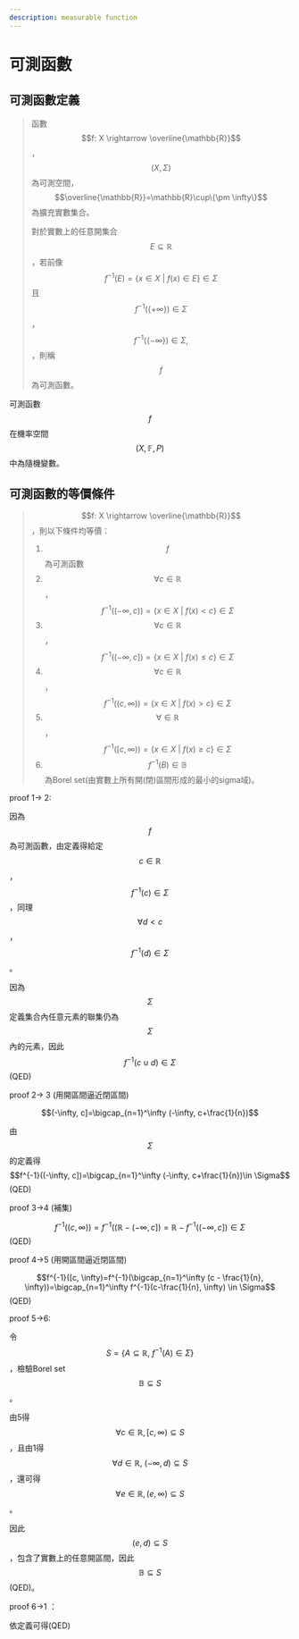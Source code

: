 ```yaml
---
description: measurable function
---
```


# 可測函數

## 可測函數定義

> 函數$$f: X \rightarrow \overline{\mathbb{R}}$$，$$(X, \Sigma)$$為可測空間，$$\overline{\mathbb{R}}=\mathbb{R}\cup\{\pm \infty\}$$為擴充實數集合。
>
> 對於實數上的任意開集合$$E\subseteq \mathbb{R}$$，若前像$$f^{-1}(E)=\{x \in X~|~f(x)\in E\} \in \Sigma$$且$$f^{-1}(\{+\infty\}) \in \Sigma$$，$$f^{-1}(\{-\infty\}) \in \Sigma,$$，則稱$$f$$為可測函數。

可測函數$$f$$在機率空間$$(X,\mathbb{F}, P)$$中為隨機變數。

## 可測函數的等價條件

> $$f: X \rightarrow \overline{\mathbb{R}}$$，則以下條件均等價：
>
> 1. $$f$$為可測函數
> 2. $$\forall c \in \mathbb{R}$$，$$f^{-1}((-\infty, c))=\{x \in X~|~ f(x)<c \} \in \Sigma$$
> 3. $$\forall c \in \mathbb{R}$$，$$f^{-1}((-\infty, c])=\{x \in X~|~ f(x)\leq c \} \in \Sigma$$
> 4. $$\forall c \in \mathbb{R}$$，$$f^{-1}((c, \infty))=\{x \in X~|~ f(x)>c \} \in \Sigma$$
> 5. $$\forall \in \mathbb{R}$$，$$f^{-1}([c, \infty))=\{x \in X~|~ f(x) \geq c \} \in \Sigma$$
> 6. $$f^{-1}(B) \in \mathbb{B}$$為Borel set(由實數上所有開(閉)區間形成的最小的sigma域)。

proof 1-> 2:

因為$$f$$為可測函數，由定義得給定$$c \in \mathbb{R}$$，$$f^{-1}(c) \in \Sigma$$，同理$$\forall d < c$$，$$f^{-1}(d) \in \Sigma$$。

因為$$\Sigma$$定義集合內任意元素的聯集仍為$$\Sigma$$內的元素，因此$$f^{-1}(c \cup d) \in \Sigma$$ (QED)

proof 2-> 3 (用開區間逼近閉區間)

$$(-\infty, c]=\bigcap_{n=1}^\infty (-\infty, c+\frac{1}{n})$$

由$$\Sigma$$的定義得$$f^{-1}((-\infty, c])=\bigcap_{n=1}^\infty (-\infty, c+\frac{1}{n})\in \Sigma$$ (QED)

proof 3->4 (補集)

$$f^{-1}((c, \infty))=f^{-1}((\mathbb{R} - (-\infty, c])=\mathbb{R}-f^{-1}((-\infty, c]) \in \Sigma$$ (QED)

proof 4->5 (用開區間逼近閉區間)

$$f^{-1}([c, \infty)=f^{-1}(\bigcap_{n=1}^\infty (c - \frac{1}{n}, \infty))=\bigcap_{n=1}^\infty f^{-1}(c-\frac{1}{n}, \infty) \in \Sigma$$ (QED)

proof 5->6:

令$$S = \{A \subseteq \mathbb{R}, ~f^{-1}(A) \in \Sigma \}$$，檢驗Borel set $$\mathbb{B} \subseteq S$$。

由5得$$\forall c \in \mathbb{R}, [c, \infty) \subseteq S$$，且由1得$$\forall d \in \mathbb{R}, ~(-\infty, d) \subseteq S$$，還可得$$\forall e \in \mathbb{R}, (e, \infty) \subseteq S$$。

因此$$(e,d) \subseteq S$$，包含了實數上的任意開區間，因此$$\mathbb{B} \subseteq S$$ (QED)。

proof 6->1 ：

依定義可得(QED)



